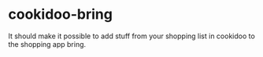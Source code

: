 # cookidoo-bring
It should make it possible to add stuff from your shopping list in cookidoo to the shopping app bring.
